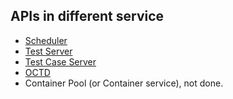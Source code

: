 ## APIs in different service
- [Scheduler](./scheduler/API.md "Scheduler APIs")
- [Test Server](./testserver/API.md "Test Server")
- [Test Case Server](./tcserver/API.md "Test Case server")
- [OCTD](./ocitd/API.md "OCTD")
- Container Pool (or Container service), not done.
